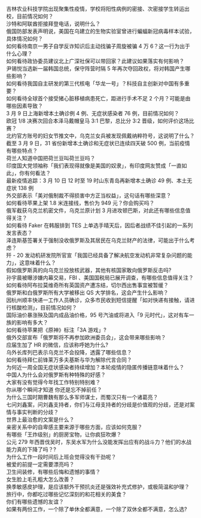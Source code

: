 吉林农业科技学院出现聚集性疫情，学校将阳性病例的密接、次密接学生转运出校，目前情况如何？  
沙特和阿联酋拒接拜登电话，说明什么？  
俄国防部发表声明说，美国在乌建立的生物实验室曾进行蝙蝠新冠病毒样本试验，具体情况如何？  
如何看待南京一男子自学反诈知识后主动找骗子周旋被骗 4 万 6？这一行为出于什么心理？  
如何看待政协委员建议北上广深社保可以带回家？此建议如果落实有何影响？  
尹锡悦当选新一届韩国总统，保守阵营时隔 5 年再次夺回政权，将对韩国产生哪些影响？  
如何看待我国自主研发的第三代核电「华龙一号」？科技自主创新对中国有多重要？  
如何看待全球首个接受猪心脏移植病患死亡，距进行手术不足 2 个月？可能是由哪些因素导致？  
3 月 9 日上海新增本土确诊例 4 例、无症状感染者 76 例，目前情况如何？  
欧冠 1/8 决赛次回合本泽马戴帽皇马 3:1 巴黎，总比分 3:2 晋级，如何评价这场比赛？  
北约官方账号的妇女节推文中，乌克兰女兵被发现佩戴纳粹符号，这说明了什么？  
截至 3 月 9 日，31 省份新增本土确诊和无症状已连续四天破 500 例，当前疫情有哪些特点？  
荷兰人知道中国把荷兰豆叫荷兰豆吗？  
印度国大党领袖称「我们表现得就像是美国的奴隶」，有印度网友赞成「一直如此」，你有何看法？  
最新疫情追踪：3 月 10 日 12 时至 19 时山东青岛再新增本土确诊 49 例、本土无症状 138 例  
外交部表示「美对俄制裁不得损害中方正当权益」，这句话有哪些深意？  
如何看待苹果上架 1.8 米连接线，售价为 949 元？你会购买吗？  
俄军截获乌克兰机密文件，乌克兰原计划 3 月进攻顿巴斯，对此还有哪些信息值得关注？  
如何看待 Faker 在韩服排到 TES 上单选手晴天后，因后者战绩不佳引起的一系列发言表态？  
泽连斯基签署关于强制没收俄罗斯及其居民在乌克兰财产的法律，可能出于什么考虑？  
歼 - 20 发动机研发院所官宣「我国已经具备了解决航空发动机非常复杂问题的能力」，这意味着什么？  
假如俄罗斯真的向乌克兰投放核武器，其他有核国家敢向俄罗斯反击吗?  
孙宇晨被曝涉嫌内幕交易，FBI 、美国国税局已展开调查，有哪些信息值得关注？  
如何看待阿布拉莫维奇所有英国资产遭冻结，切尔西出售事宜被暂缓？  
俄罗斯和白俄罗斯所有大学被移出 QS 大学排名，这会产生什么影响？  
因杭州顺丰快递一工作人员确诊，众多市民收到短信提醒「如对快递有接触，请进行核酸检测」，目前情况如何？  
国际油价暴涨殃及国内成品油价格，95 号汽油或将进入「9 元时代」，这对有车一族的影响有多大？  
如何看待苹果把《原神》标注「3A 游戏」?  
俄外交部宣布「俄罗斯将不再参加欧洲委员会」，这会带来哪些影响？  
应届生加了 HR 的微信，应该称呼她为什么?  
乌外长库列巴表示乌克兰不会投降，透露了哪些信息？  
如何看待拜仁前锋莱万多夫基斯与华为解除代言合同？  
为何近一周全国无症状感染者持续增加？本轮疫情的隐匿传播链意味着什么？  
中国人为什么会对俄罗斯有种特殊的好感？  
大家有没有觉得今年找工作特别特别难？  
你从哪个瞬间才知道    你还是忘不掉前任？  
为什么三国时期曹魏有那么多军师谋士，而蜀汉只有一个诸葛亮？  
七问刘鑫案，问刘鑫支持者，你们与江母支持者的分歧是价值观的分歧，还是对案情与事实判断的分歧？  
世界上最治愈的文案是什么？  
亲密关系中的自卑感主要来源于哪些方面，应该如何克服？  
有哪些「王炸级别」的厨房宝物，让你疯狂吹爆？  
公元 279 年西晋伐吴时，东吴水军为什么没能发挥出应有的战斗力？他们的水战能力真的下降了吗？?  
为什么工作一段时间后上班会觉得没有干劲呢？  
被爱的前提一定需要漂亮吗？  
卫生间装修，有哪些后悔和遗憾的事情？  
女生脸上毛孔粗大怎么改善？  
换季敏感皮护理，是应该额外干预抗炎还是强效补充式修护，或极简温和护理？  
旅行中，你都吃过哪些记忆深刻的和花相关的美食？  
你们有哪些遗憾的友谊？  
如果有两份工作，一个除了单休全都满意，一个除了双休全都不满意，怎么选?  
